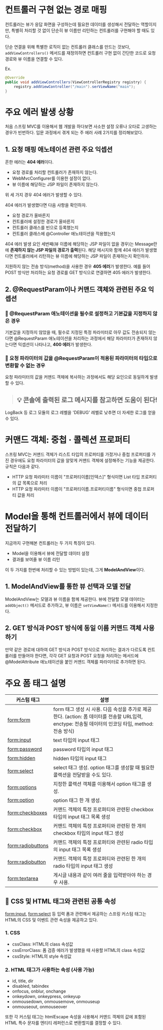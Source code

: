 # 컨트롤러 구현 없는 경로 매핑
컨트롤러는 뷰가 응답 화면을 구성하는데 필요한 데이터를 생성해서 전달하는 역할이지만, 특별히 처리할 것 없이 단순히 뷰 이름만 리턴하는 컨트롤러를 구현해야 할 때도 있다. 

단순 연결을 위해 특별한 로직이 없는 컨트롤러 클래스를 만드는 것보다, ```addViewControllers()``` 메서드를 재정의하면 컨트롤러 구현 없이 간단한 코드로 요청 경로와 뷰 이름을 연결할 수 있다.

Ex.
```java
@Override
public void addViewControllers(ViewControllerRegistry registry) {
    registry.addViewController("/main").serViewName("main");
}
```

# 주요 에러 발생 상황
처음 스프링 MVC를 이용해서 웹 개발을 하다보면 사소한 설정 오류나 오타로 고생하는 경우가 빈번하다. 입문 과정에서 겪게 되는 주 에러 사례 2가지를 정리해보았다.

## 1. 요청 매핑 애노테이션 관련 주요 익셉션

흔한 에러는 **404 에러**이다. 
- 요청 경로를 처리할 컨트롤러가 존재하지 않는다.
- WebMvcConfigurer를 이용한 설정이 없다.
- 뷰 이름에 해당하는 JSP 파일이 존재하지 않는다.

위 세 가지 경우 404 에러가 발생할 수 있다.

404 에러가 발생했다면 다음 사항을 확인하자.
- 요청 경로가 올바른지
- 컨트롤러에 설정한 경로가 올바른지
- 컨트롤러 클래스를 빈으로 등록했는지
- 컨트롤러 클래스에 @Controller 애노테이션을 적용했는지

404 에러 발생 요인 세번째(뷰 이름에 해당하는 JSP 파일이 없을 경우)는 Message란에 **존재하지 않는 JSP 파일의 경로가 출력**된다. 해당 메시지와 함께 404 에러가 발생했다면 컨트롤러에서 리턴하는 뷰 이름에 해당하는 JSP 파일이 존재하는지 확인하자.

지원하지 않는 전송 방식(method)을 사용한 경우 **405 에러**가 발생한다. 예를 들어 POST 방식만 처리하는 요청 경로를 GET 방식으로 연결하면 405 에러가 발생한다.


## 2. @RequestParam이나 커맨드 객체와 관련된 주요 익셉션

### 📌 @RequestParam 애노테이션을 필수로 설정하고 기본값을 지정하지 않은 경우
기본값을 지정하지 않았을 때, 필수로 지정된 특정 파라미터로 아무 값도 전송되지 않는다면 @RequestParam 애노테이션을 처리하는 과정에서 해당 파라미터가 존재하지 않는다면 익셉션이 나타나고, **400 에러**가 발생한다. 

### 📌 요청 파라미터의 값을 @RequestParam이 적용된 파라미터의 타입으로 변환할 수 없는 경우
요청 파라미터의 값을 커맨드 객체에 복사하는 과정에서도 해당 요인으로 동일하게 발생할 수 있다.

> ## 💡 콘솔에 출력된 로그 메시지를 참고하면 도움이 된다!
LogBack 등 로그 모듈의 로그 레벨을 'DEBUG' 레벨로 낮추면 더 자세한 로그를 얻을 수 있다.

# 커맨드 객체: 중첩 · 콜렉션 프로퍼티
스프링 MVC는 커맨드 객체가 리스트 타입의 프로퍼티를 가졌거나 중첩 프로퍼티를 가진 경우에도 요청 파라미터의 값을 알맞게 커맨드 객체에 설정해주는 기능을 제공한다. 규칙은 다음과 같다.
- HTTP 요청 파라미터 이름이 "프로퍼티이름[인덱스]" 형식이면 List 타입 프로퍼티의 값 목록으로 처리
- HTTP 요청 파라미터 이름이 "프로퍼티이름.프로퍼티이름" 형식이면 중첩 프로퍼티 값을 처리

# Model을 통해 컨트롤러에서 뷰에 데이터 전달하기
지금까지 구현해본 컨트롤러는 두 가지 특징이 있다.
- Model을 이용해서 뷰에 전달할 데이터 설정
- 결과를 보여줄 뷰 이름 리턴

이 두 가지를 한번에 처리할 수 있는 방법이 있는데, 그게 **ModelAndView**이다.
## 1. ModelAndView를 통한 뷰 선택과 모델 전달
ModelAndView는 모델과 뷰 이름을 함께 제공한다. 뷰에 전달할 모델 데이터는 ```addObject()``` 메서드로 추가하고, 뷰 이름은 ```setViewName()``` 메서드를 이용해서 지정한다.
## 2. GET 방식과 POST 방식에 동일 이름 커맨드 객체 사용하기
만약 같은 경로에 대하여 GET 방식과 POST 방식으로 처리하는 결과가 다르도록 컨트롤러를 만들어야 한다면, 각각 GET 요청과 POST 요청을 처리하는 메서드에 @ModelAttribute 애노테이션을 붙인 커맨드 객체를 파라미터로 추가하면 된다.

# 주요 폼 태그 설명

| 커스텀 태그 | 설명 |
| --- | --- |
| <form:form> | form 태그 생성 시 사용. 다음 속성을 추가로 제공한다. (action: 폼 데이터를 전송할 URL입력, enctype: 전송될 데이터의 인코딩 타입, method: 전송 방식)|
| <form:input> | text 타입의 input 태그 |
| <form:password> | password 타입의 input 태그 |
| <form:hidden> | hidden 타입의 input 태그 |
| <form:select> | select 태그 생성. option 태그를 생성할 때 필요한 콜렉션을 전달받을 수도 있다. |
| <form:options> | 지정한 콜렉션 객체를 이용해서 option 태그를 생성. |
| <form:option> | option 태그 한 개 생성. |
| <form:checkboxes> | 커맨드 객체의 특정 프로퍼티와 관련된 checkbox 타입의 input 태그 목록 생성 |
| <form:checkbox> | 커맨드 객체의 특정 프로퍼티와 관련된 한 개의 checkbox 타입의 input 태그 생성 |
| <form:radiobuttons> | 커맨드 객체의 특정 프로퍼티와 관련된 radio 타입의 input 태그 목록 생성 |
| <form:radiobutton> | 커맨드 객체의 특정 프로퍼티와 관련된 한 개의 radio 타입의 input 태그 생성 |
| <form:textarea> | 게시글 내용과 같이 여러 줄을 입력받아야 하는 경우 사용. |

## 🎈 CSS 및 HTML 태그와 관련된 공통 속성
<form:input>, <form:select> 등 입력 폼과 관련해서 제공하는 스프링 커스텀 태그는 HTML의 CSS 및 이벤트 관련 속성을 제공하고 있다.
### 1. CSS
- cssClass: HTML의 class 속성값
- cssErrorClass: 폼 검증 에러가 발생했을 때 사용할 HTML의 class 속성값
- cssStyle: HTML의 style 속성값
### 2. HTML 태그가 사용하는 속성 (사용 가능)
- id, title, dir
- disabled, tabindex
- onfocus, onblur, onchange
- onkeydown, onkeypress, onkeyup
- onmousedown, onmousemove, onmouseup
- onmouseout, onmouseover

또한 각 커스텀 태그는 htmlEscape 속성을 사용해서 커맨드 객체의 값에 포함된 HTML 특수 문자를 엔티티 레퍼런스로 변환할지를 결정할 수 있다.
